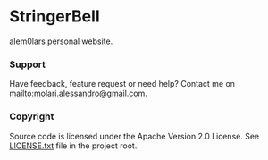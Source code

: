 # StringerBell

alem0lars personal website.

### Support

Have feedback, feature request or need help?
Contact me on [mailto:molari.alessandro@gmail.com](molari.alessandro@gmail.com).

### Copyright

Source code is licensed under the Apache Version 2.0 License.
See [LICENSE.txt](./LICENSE.txt) file in the project root.

